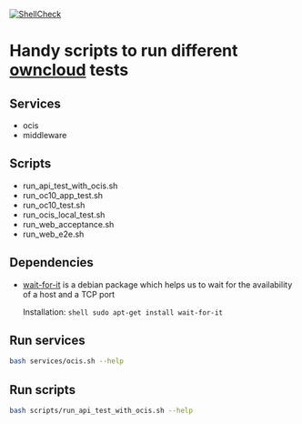 [![ShellCheck](https://github.com/kiranparajuli589/oc-scripts/actions/workflows/ci.yml/badge.svg?branch=main)](https://github.com/kiranparajuli589/oc-scripts/actions/workflows/ci.yml)

# Handy scripts to run different [owncloud](https://github.com/owncloud) tests

## Services

- ocis
- middleware

## Scripts

- run_api_test_with_ocis.sh
- run_oc10_app_test.sh
- run_oc10_test.sh
- run_ocis_local_test.sh
- run_web_acceptance.sh
- run_web_e2e.sh

## Dependencies

- [wait-for-it](https://github.com/vishnubob/wait-for-it 'wait-for-it') is a debian package which helps us to wait for
	the availability of a host and a TCP port

	Installation:
		```shell
		sudo apt-get install wait-for-it
		```

## Run services

```sh
bash services/ocis.sh --help
```

## Run scripts

```sh
bash scripts/run_api_test_with_ocis.sh --help
```

